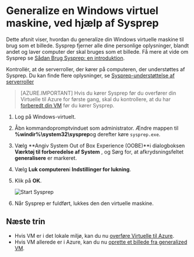 <properties
    pageTitle="Generaliser Windows Virtuelle | Microsoft Azure"
    description="Lær at bruge Sysprep til generalize en Windows-VM til brug med implementeringsmodel ressourcestyring."
    services="virtual-machines-windows"
    documentationCenter=""
    authors="cynthn"
    manager="timlt"
    editor="tysonn"
    tags="azure-resource-manager"/>

<tags
    ms.service="virtual-machines-windows"
    ms.workload="infrastructure-services"
    ms.tgt_pltfrm="vm-windows"
    ms.devlang="na"
    ms.topic="article"
    ms.date="10/20/2016"
    ms.author="cynthn"/>
    
    
    
    
# <a name="generalize-a-windows-virtual-machine-using-sysprep"></a>Generalize en Windows virtuel maskine, ved hjælp af Sysprep

Dette afsnit viser, hvordan du generalize din Windows virtuelle maskine til brug som et billede. Sysprep fjerner alle dine personlige oplysninger, blandt andet og laver computer der skal bruges som et billede. Få mere at vide om Sysprep se [Sådan Brug Sysprep: en introduktion](http://technet.microsoft.com/library/bb457073.aspx).

Kontrollér, at de serverroller, der kører på computeren, der understøttes af Sysprep. Du kan finde flere oplysninger, se [Sysprep-understøttelse af serverroller](https://msdn.microsoft.com/windows/hardware/commercialize/manufacture/desktop/sysprep-support-for-server-roles)

>[AZURE.IMPORTANT] Hvis du kører Sysprep før du overfører din Virtuelle til Azure for første gang, skal du kontrollere, at du har [forberedt din VM](virtual-machines-windows-prepare-for-upload-vhd-image.md) før du kører Sysprep. 

1. Log på Windows-virtuelt.

2. Åbn kommandopromptvinduet som administrator. Ændre mappen til **%windir%\system32\sysprep**og derefter køre `sysprep.exe`.

3. Vælg **Angiv System Out of Box Experience (OOBE)**i dialogboksen **Værktøj til forberedelse af System** , og Sørg for, at afkrydsningsfeltet **generalisere** er markeret.

4. Vælg **Luk computeren**i **Indstillinger for lukning**.

5. Klik på **OK**.

    ![Start Sysprep](./media/virtual-machines-windows-upload-image/sysprepgeneral.png)

6. Når Sysprep er fuldført, lukkes den den virtuelle maskine. 

## <a name="next-steps"></a>Næste trin

- Hvis VM er i det lokale miljø, kan du nu [overføre Virtuelle til Azure](virtual-machines-windows-upload-image.md).
- Hvis VM allerede er i Azure, kan du nu [oprette et billede fra generalized VM](virtual-machines-windows-capture-image.md).